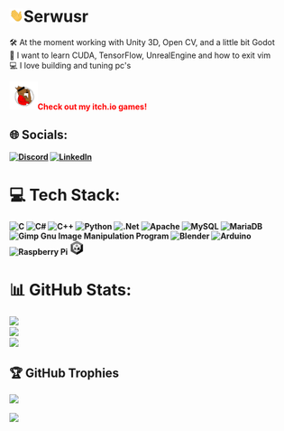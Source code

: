 
<h1><img src="wave.gif" alt="drawing" width="25"/>Serwusr</h1>

🛠 At the moment working with Unity 3D, Open CV, and a little bit Godot<br>
👀 I want to learn CUDA, TensorFlow, UnrealEngine and how to exit vim<br>
💻 I love building and tuning pc's

<a href="https://propaganda-studios.itch.io" style="text-decoration:none; color: red"><img src="prop_logo.png"  width="50" alt="My itch.io"><b>Check out my itch.io games!<b></a>

## 🌐 Socials:
[![Discord](https://img.shields.io/badge/Discord-%237289DA.svg?logo=discord&logoColor=white)](htttps://discord.gg/DAX.PL#5646) [![LinkedIn](https://img.shields.io/badge/LinkedIn-%230077B5.svg?logo=linkedin&logoColor=white)](https://linkedin.com/in/miloszklim/) 

# 💻 Tech Stack:
![C](https://img.shields.io/badge/c-%2300599C.svg?style=flat&logo=c&logoColor=white) 
![C#](https://img.shields.io/badge/c%23-%23239120.svg?style=flat&logo=c-sharp&logoColor=white) 
![C++](https://img.shields.io/badge/c++-%2300599C.svg?style=flat&logo=c%2B%2B&logoColor=white) 
![Python](https://img.shields.io/badge/python-3670A0?style=flat&logo=python&logoColor=ffdd54) 
![.Net](https://img.shields.io/badge/.NET-5C2D91?style=flat&logo=.net&logoColor=white) 
![Apache](https://img.shields.io/badge/apache-%23D42029.svg?style=flat&logo=apache&logoColor=white) 
![MySQL](https://img.shields.io/badge/mysql-%2300f.svg?style=flat&logo=mysql&logoColor=white) 
![MariaDB](https://img.shields.io/badge/MariaDB-003545?style=flat&logo=mariadb&logoColor=white) 
![Gimp Gnu Image Manipulation Program](https://img.shields.io/badge/Gimp-657D8B?style=flat&logo=gimp&logoColor=FFFFFF) 
![Blender](https://img.shields.io/badge/blender-%23F5792A.svg?style=flat&logo=blender&logoColor=white) 
![Arduino](https://img.shields.io/badge/-Arduino-00979D?style=flat&logo=Arduino&logoColor=white) 
![Raspberry Pi](https://img.shields.io/badge/-RaspberryPi-C51A4A?style=flat&logo=Raspberry-Pi)
<img src="unity.webp"  width="25" alt="Unity3D">
# 📊 GitHub Stats:
![](https://github-readme-stats.vercel.app/api?username=DAXPL&theme=react&hide_border=false&include_all_commits=true&count_private=true)<br/>
![](https://github-readme-streak-stats.herokuapp.com/?user=DAXPL&theme=react&hide_border=false)<br/>
![](https://github-readme-stats.vercel.app/api/top-langs/?username=DAXPL&theme=react&hide_border=false&include_all_commits=true&count_private=true&layout=compact)

## 🏆 GitHub Trophies
![](https://github-profile-trophy.vercel.app/?username=DAXPL&theme=gitdimmed&no-frame=false&no-bg=true&margin-w=4)

[![](https://visitcount.itsvg.in/api?id=DAXPL&icon=0&color=12)](https://visitcount.itsvg.in)
